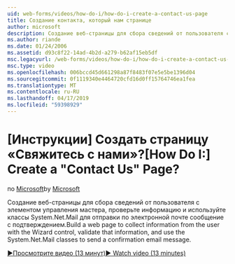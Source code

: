 ```yaml
---
uid: web-forms/videos/how-do-i/how-do-i-create-a-contact-us-page
title: Создание контакта, который нам странице
author: microsoft
description: Создание веб-страницы для сбора сведений от пользователя с элементом управления мастера, проверьте информацию и используйте классы System.Net.Mail для отправки настро...
ms.author: riande
ms.date: 01/24/2006
ms.assetid: d93c8f22-14ad-4b2d-a279-b62af15eb5df
msc.legacyurl: /web-forms/videos/how-do-i/how-do-i-create-a-contact-us-page
msc.type: video
ms.openlocfilehash: 006bccd45d661298a87f8483f07e5e5be1396d04
ms.sourcegitcommit: 0f1119340e4464720cfd16d0ff15764746ea1fea
ms.translationtype: MT
ms.contentlocale: ru-RU
ms.lasthandoff: 04/17/2019
ms.locfileid: "59398929"
---
```

# <a name="how-do-i-create-a-contact-us-page"></a><span data-ttu-id="0bbdb-103">[Инструкции] Создать страницу «Свяжитесь с нами»?</span><span class="sxs-lookup"><span data-stu-id="0bbdb-103">[How Do I:] Create a "Contact Us" Page?</span></span>

<span data-ttu-id="0bbdb-104">по [Microsoft](https://github.com/microsoft)</span><span class="sxs-lookup"><span data-stu-id="0bbdb-104">by [Microsoft](https://github.com/microsoft)</span></span>

<span data-ttu-id="0bbdb-105">Создание веб-страницы для сбора сведений от пользователя с элементом управления мастера, проверьте информацию и используйте классы System.Net.Mail для отправки по электронной почте сообщение с подтверждением.</span><span class="sxs-lookup"><span data-stu-id="0bbdb-105">Build a web page to collect information from the user with the Wizard control, validate that information, and use the System.Net.Mail classes to send a confirmation email message.</span></span>

[<span data-ttu-id="0bbdb-106">&#9654;Просмотрите видео (13 минут)</span><span class="sxs-lookup"><span data-stu-id="0bbdb-106">&#9654; Watch video (13 minutes)</span></span>](https://channel9.msdn.com/Blogs/ASP-NET-Site-Videos/how-do-i-create-a-contact-us-page)
